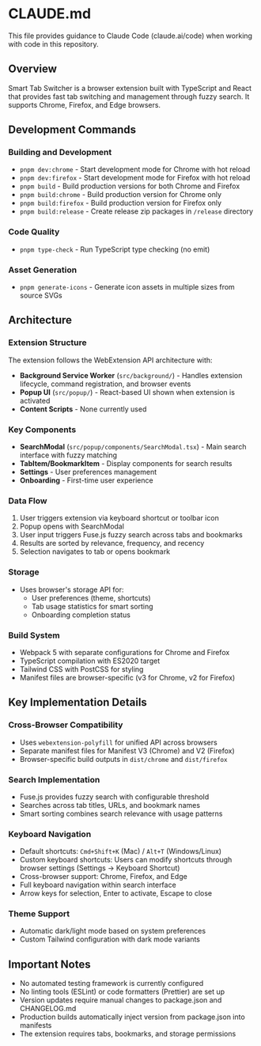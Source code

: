 # CLAUDE.md

This file provides guidance to Claude Code (claude.ai/code) when working with code in this repository.

## Overview
Smart Tab Switcher is a browser extension built with TypeScript and React that provides fast tab switching and management through fuzzy search. It supports Chrome, Firefox, and Edge browsers.

## Development Commands

### Building and Development
- `pnpm dev:chrome` - Start development mode for Chrome with hot reload
- `pnpm dev:firefox` - Start development mode for Firefox with hot reload
- `pnpm build` - Build production versions for both Chrome and Firefox
- `pnpm build:chrome` - Build production version for Chrome only
- `pnpm build:firefox` - Build production version for Firefox only
- `pnpm build:release` - Create release zip packages in `/release` directory

### Code Quality
- `pnpm type-check` - Run TypeScript type checking (no emit)

### Asset Generation
- `pnpm generate-icons` - Generate icon assets in multiple sizes from source SVGs

## Architecture

### Extension Structure
The extension follows the WebExtension API architecture with:
- **Background Service Worker** (`src/background/`) - Handles extension lifecycle, command registration, and browser events
- **Popup UI** (`src/popup/`) - React-based UI shown when extension is activated
- **Content Scripts** - None currently used

### Key Components
- **SearchModal** (`src/popup/components/SearchModal.tsx`) - Main search interface with fuzzy matching
- **TabItem/BookmarkItem** - Display components for search results
- **Settings** - User preferences management
- **Onboarding** - First-time user experience

### Data Flow
1. User triggers extension via keyboard shortcut or toolbar icon
2. Popup opens with SearchModal
3. User input triggers Fuse.js fuzzy search across tabs and bookmarks
4. Results are sorted by relevance, frequency, and recency
5. Selection navigates to tab or opens bookmark

### Storage
- Uses browser's storage API for:
  - User preferences (theme, shortcuts)
  - Tab usage statistics for smart sorting
  - Onboarding completion status

### Build System
- Webpack 5 with separate configurations for Chrome and Firefox
- TypeScript compilation with ES2020 target
- Tailwind CSS with PostCSS for styling
- Manifest files are browser-specific (v3 for Chrome, v2 for Firefox)

## Key Implementation Details

### Cross-Browser Compatibility
- Uses `webextension-polyfill` for unified API across browsers
- Separate manifest files for Manifest V3 (Chrome) and V2 (Firefox)
- Browser-specific build outputs in `dist/chrome` and `dist/firefox`

### Search Implementation
- Fuse.js provides fuzzy search with configurable threshold
- Searches across tab titles, URLs, and bookmark names
- Smart sorting combines search relevance with usage patterns

### Keyboard Navigation
- Default shortcuts: `Cmd+Shift+K` (Mac) / `Alt+T` (Windows/Linux)
- Custom keyboard shortcuts: Users can modify shortcuts through browser settings (Settings → Keyboard Shortcut)
- Cross-browser support: Chrome, Firefox, and Edge
- Full keyboard navigation within search interface
- Arrow keys for selection, Enter to activate, Escape to close

### Theme Support
- Automatic dark/light mode based on system preferences
- Custom Tailwind configuration with dark mode variants

## Important Notes

- No automated testing framework is currently configured
- No linting tools (ESLint) or code formatters (Prettier) are set up
- Version updates require manual changes to package.json and CHANGELOG.md
- Production builds automatically inject version from package.json into manifests
- The extension requires tabs, bookmarks, and storage permissions